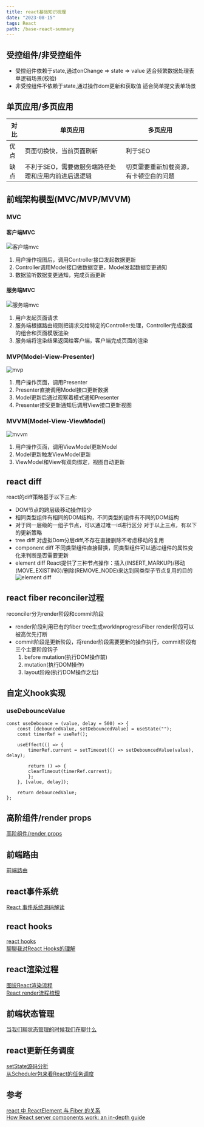 ```yaml
---
title: react基础知识梳理
date: "2023-08-15"
tags: React
path: /base-react-summary
---
```



## 受控组件/非受控组件

* 受控组件依赖于state,通过onChange => state => value 适合频繁数据处理表单逻辑场景(校验)
* 非受控组件不依赖于state,通过操作dom更新和获取值 适合简单提交表单场景

## 单页应用/多页应用
| 对比 | 单页应用 | 多页应用 |
| ------ | ------ | ------ | 
| 优点 | 页面切换快，当前页面刷新  | 利于SEO |
| 缺点 | 不利于SEO，需要做服务端路径处理和应用内前进后退逻辑 | 切页需要重新加载资源，有卡顿空白的问题 |
 
## 前端架构模型(MVC/MVP/MVVM)

### MVC 
#### 客户端MVC  
![客户端mvc](./reactBase/mvc.png)  
1. 用户操作视图后，调用Controller接口发起数据更新
2. Controller调用Model接口做数据变更，Model发起数据变更通知
3. 数据监听数据变更通知，完成页面更新

#### 服务端MVC
![服务端mvc](./reactBase/serverMvc.png)  
1. 用户发起页面请求
2. 服务端根据路由规则把请求交给特定的Controller处理，Controller完成数据的组合和页面模版渲染
3. 服务端将渲染结果返回给客户端，客户端完成页面的渲染

### MVP(Model-View-Presenter)  
![mvp](./reactBase/mvp.png)  
1. 用户操作页面，调用Presenter
2. Presenter直接调用Model接口更新数据
3. Model更新后通过观察着模式通知Presenter
4. Presenter接受更新通知后调用View接口更新视图

### MVVM(Model-View-ViewModel)   
![mvvm](./reactBase/mvvm.png)  
1. 用户操作页面，调用ViewModel更新Model
2. Model更新触发ViewModel更新
3. ViewModel和View有双向绑定，视图自动更新

## react diff
react的diff策略基于以下三点:
* DOM节点的跨层级移动操作较少
* 相同类型组件有相同的DOM结构，不同类型的组件有不同的DOM结构
* 对于同一层级的一组子节点，可以通过唯一id进行区分
对于以上三点，有以下的更新策略
* tree diff 对虚拟Dom分层diff,不存在直接删除不考虑移动的复用
* component diff  不同类型组件直接替换，同类型组件可以通过组件的属性变化来判断是否需要更新
* element diff React提供了三种节点操作：插入(INSERT_MARKUP)/移动(MOVE_EXISTING)/删除(REMOVE_NODE)来达到同类型子节点复用的目的
![element diff](./reactBase/elementDiff.png) 


## react fiber reconciler过程
reconciler分为render阶段和commit阶段
* render阶段利用已有的fiber tree生成workInprogressFiber render阶段可以被高优先打断
* commit阶段是更新阶段，将render阶段需要更新的操作执行，commit阶段有三个主要阶段钩子
    1. before mutation(执行DOM操作前)  
    2. mutation(执行DOM操作)
    3. layout阶段(执行DOM操作之后)


## 自定义hook实现

### useDebounceValue


    const useDebounce = (value, delay = 500) => {
        const [debouncedValue, setDebouncedValue] = useState("");
        const timerRef = useRef();

        useEffect(() => {
            timerRef.current = setTimeout(() => setDebouncedValue(value), delay);

            return () => {
            clearTimeout(timerRef.current);
            };
        }, [value, delay]);

        return debouncedValue;
    };

## 高阶组件/render props
[高阶组件/render props](https://icantunderstand.github.io/blog/react-hoc)

## 前端路由
[前端路由](https://icantunderstand.github.io/blog/history)

## react事件系统
[React 事件系统源码解读](https://icantunderstand.github.io/blog/react-event)

## react hooks
[react hooks](https://icantunderstand.github.io/blog/react-hooks)  
[聊聊我对React Hooks的理解](https://icantunderstand.github.io/blog/thinking-in-react)

## react渲染过程
[图说React渲染流程](https://icantunderstand.github.io/blog/react-render-interpretation)  
[React render流程梳理](https://icantunderstand.github.io/blog/react-render)

## 前端状态管理
[当我们聊状态管理的时候我们在聊什么](https://icantunderstand.github.io/blog/state-control)

## react更新任务调度
[setState源码分析](https://icantunderstand.github.io/blog/react-setstate)  
[从Scheduler包来看React的任务调度](https://icantunderstand.github.io/blog/react-scheduler)

## 参考

[react 中 ReactElement 与 Fiber 的关系](https://juejin.cn/post/7099810539315920926)  
[How React server components work: an in-depth guide](https://www.plasmic.app/blog/how-react-server-components-work)  
